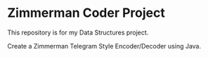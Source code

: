 Zimmerman Coder Project
========

This repository is for my Data Structures project.

Create a Zimmerman Telegram Style Encoder/Decoder using Java.

